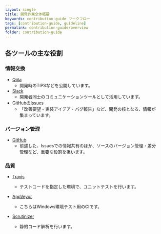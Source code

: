 ```yaml
---
layout: single
title: 開発作業全体概要
keywords: contribution-guide ワークフロー
tags: [contribution-guide, guideline]
permalink: contribution-guide/overview
folder: contribution-guide
---
```


<!-- # 開発作業全体概要

![全体概要](/images/collaboration/work-flow.png)

- 上の図がEC-CUBE 3開発で用いられているツールとワークフローです。 -->

## 各ツールの主な役割

### 情報交換

- <a href="https://qiita.com/tags/ec-cube4/" target="_blank">Qiita</a>
    - 開発時のTIPSなどを公開しています。
- <a href="https://ec-cube.slack.com/messages/" target="_blank">Slack</a>
    - 開発者同士のコミュニケーションツールとして活用しています。
- <a href="https://github.com/EC-CUBE/ec-cube/issues/" target="_blank">GitHubのIssues</a>
    - 「改善要望・実装アイデア・バグ報告」など、開発の核となる、情報が集まっています。

### バージョン管理

- <a href="https://github.com/EC-CUBE/ec-cube/" target="_blank">GitHub</a>
    - 前述した、Issuesでの情報共有のほか、ソースのバージョン管理・差分管理など、重要な役割を担います。

### 品質

- <a href="https://travis-ci.org/" target="_blank">Travis</a>
    - テストコードを指定した環境で、ユニットテストを行います。

- <a href="https://ci.appveyor.com/login" target="_blank">AppVeyor</a>
    - こちらはWindows環境テスト用のCIです。

- <a href="https://scrutinizer-ci.com/" target="_blank">Scrutinizer</a>
    - 静的コード解析を行います。
